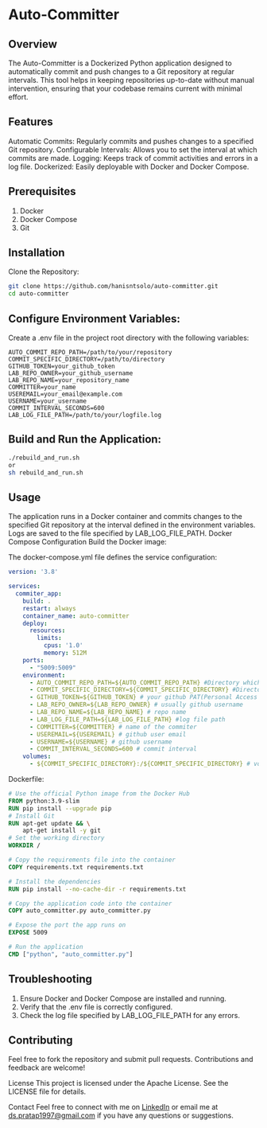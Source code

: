 # Auto-Committer

## Overview
The Auto-Committer is a Dockerized Python application designed to automatically commit and push changes to a Git repository at regular intervals. This tool helps in keeping repositories up-to-date without manual intervention, ensuring that your codebase remains current with minimal effort.

## Features
Automatic Commits: Regularly commits and pushes changes to a specified Git repository.
Configurable Intervals: Allows you to set the interval at which commits are made.
Logging: Keeps track of commit activities and errors in a log file.
Dockerized: Easily deployable with Docker and Docker Compose.

## Prerequisites
1. Docker
2. Docker Compose
3. Git

## Installation
Clone the Repository:
```bash
git clone https://github.com/hanisntsolo/auto-committer.git
cd auto-committer
```

## Configure Environment Variables:
Create a .env file in the project root directory with the following variables:
```env
AUTO_COMMIT_REPO_PATH=/path/to/your/repository
COMMIT_SPECIFIC_DIRECTORY=/path/to/directory
GITHUB_TOKEN=your_github_token
LAB_REPO_OWNER=your_github_username
LAB_REPO_NAME=your_repository_name
COMMITTER=your_name
USEREMAIL=your_email@example.com
USERNAME=your_username
COMMIT_INTERVAL_SECONDS=600
LAB_LOG_FILE_PATH=/path/to/your/logfile.log
```

## Build and Run the Application:
```bash
./rebuild_and_run.sh
or
sh rebuild_and_run.sh
```

## Usage
The application runs in a Docker container and commits changes to the specified Git repository at the interval defined in the environment variables.
Logs are saved to the file specified by LAB_LOG_FILE_PATH.
Docker Compose Configuration
Build the Docker image:

The docker-compose.yml file defines the service configuration:

```yaml
version: '3.8'

services:
  commiter_app:
    build: .
    restart: always
    container_name: auto-committer
    deploy:
      resources:
        limits:
          cpus: '1.0'
          memory: 512M
    ports:
      - "5009:5009"
    environment:
      - AUTO_COMMIT_REPO_PATH=${AUTO_COMMIT_REPO_PATH} #Directory which needs to setup as auto commit
      - COMMIT_SPECIFIC_DIRECTORY=${COMMIT_SPECIFIC_DIRECTORY} #Directory which needs to setup as auto commit
      - GITHUB_TOKEN=${GITHUB_TOKEN} # your github PAT(Personal Access Token)
      - LAB_REPO_OWNER=${LAB_REPO_OWNER} # usually github username
      - LAB_REPO_NAME=${LAB_REPO_NAME} # repo name
      - LAB_LOG_FILE_PATH=${LAB_LOG_FILE_PATH} #log file path
      - COMMITTER=${COMMITTER} # name of the commiter 
      - USEREMAIL=${USEREMAIL} # github user email
      - USERNAME=${USERNAME} # github username
      - COMMIT_INTERVAL_SECONDS=600 # commit interval
    volumes:
      - ${COMMIT_SPECIFIC_DIRECTORY}:/${COMMIT_SPECIFIC_DIRECTORY} # volume mapping for the docker container to be able to access the repo from inside the container.
```
Dockerfile:

```Dockerfile
# Use the official Python image from the Docker Hub
FROM python:3.9-slim
RUN pip install --upgrade pip
# Install Git
RUN apt-get update && \
    apt-get install -y git
# Set the working directory
WORKDIR /

# Copy the requirements file into the container
COPY requirements.txt requirements.txt

# Install the dependencies
RUN pip install --no-cache-dir -r requirements.txt

# Copy the application code into the container
COPY auto_committer.py auto_committer.py

# Expose the port the app runs on
EXPOSE 5009

# Run the application
CMD ["python", "auto_committer.py"]
```
## Troubleshooting
1. Ensure Docker and Docker Compose are installed and running.
2. Verify that the .env file is correctly configured.
3. Check the log file specified by LAB_LOG_FILE_PATH for any errors.
## Contributing
Feel free to fork the repository and submit pull requests. Contributions and feedback are welcome!

License
This project is licensed under the Apache License. See the LICENSE file for details.

Contact
Feel free to connect with me on [LinkedIn](https://www.linkedin.com/in/hanisntsolo/) or email me at ds.pratap1997@gmail.com if you have any questions or suggestions.

